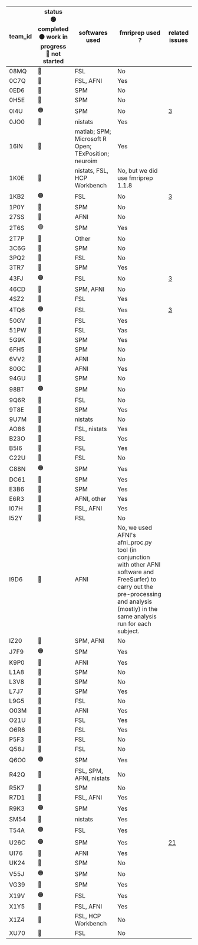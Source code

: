 | team_id | status <br>:green_circle: completed <br>:orange_circle: work in progress <br>:red_circle: not started | softwares used | fmriprep used ? | related issues |
| --- |--- | --- | --- | --- |
| 08MQ | :red_circle: | FSL | No | |
| 0C7Q | :red_circle: | FSL, AFNI | Yes | |
| 0ED6 | :red_circle: | SPM | No | |
| 0H5E | :red_circle: | SPM | No | |
| 0I4U | :orange_circle: | SPM | No | [3](https://github.com/Inria-Empenn/narps_open_pipelines/issues/3) |
| 0JO0 | :red_circle: | nistats | Yes | |
| 16IN | :red_circle: | matlab; SPM; Microsoft R Open; TExPosition; neuroim | Yes | |
| 1K0E | :red_circle: | nistats, FSL, HCP Workbench | No, but we did use fmriprep 1.1.8 | |
| 1KB2 | :orange_circle: | FSL | No | [3](https://github.com/Inria-Empenn/narps_open_pipelines/issues/3) |
| 1P0Y | :red_circle: | SPM | No | |
| 27SS | :red_circle: | AFNI | No | |
| 2T6S | :green_circle: | SPM | Yes | |
| 2T7P | :red_circle: | Other | No | |
| 3C6G | :red_circle: | SPM | No | |
| 3PQ2 | :red_circle: | FSL | No | |
| 3TR7 | :red_circle: | SPM | Yes | |
| 43FJ | :orange_circle: | FSL | No | [3](https://github.com/Inria-Empenn/narps_open_pipelines/issues/3) |
| 46CD | :red_circle: | SPM, AFNI | No | |
| 4SZ2 | :red_circle: | FSL | Yes | |
| 4TQ6 | :orange_circle: | FSL | Yes | [3](https://github.com/Inria-Empenn/narps_open_pipelines/issues/3) |
| 50GV | :red_circle: | FSL | Yes | |
| 51PW | :red_circle: | FSL | Yas | |
| 5G9K | :red_circle: | SPM | Yes | |
| 6FH5 | :red_circle: | SPM | No | |
| 6VV2 | :red_circle: | AFNI | No  | |
| 80GC | :red_circle: | AFNI | Yes | |
| 94GU | :red_circle: | SPM | No | |
| 98BT | :orange_circle: | SPM | No | |
| 9Q6R | :red_circle: | FSL | No | |
| 9T8E | :red_circle: | SPM | Yes | |
| 9U7M | :red_circle: | nistats | No | |
| AO86 | :red_circle: | FSL, nistats | Yes | |
| B23O | :red_circle: | FSL | Yes  | |
| B5I6 | :red_circle: | FSL | Yes | |
| C22U | :red_circle: | FSL | No | |
| C88N | :orange_circle: | SPM | Yes | |
| DC61 | :red_circle: | SPM | Yes | |
| E3B6 | :red_circle: | SPM | Yes | |
| E6R3 | :red_circle: | AFNI, other | Yes | |
| I07H | :red_circle: | FSL, AFNI | Yes | |
| I52Y | :red_circle: | FSL | No | |
| I9D6 | :red_circle: | AFNI | No, we used AFNI's afni_proc.py tool (in conjunction with other AFNI software and FreeSurfer) to carry out the pre-processing and analysis (mostly) in the same analysis run for each subject. | |
| IZ20 | :red_circle: | SPM, AFNI | No | |
| J7F9 | :orange_circle: | SPM | Yes | |
| K9P0 | :red_circle: | AFNI | Yes | |
| L1A8 | :red_circle: | SPM | No | |
| L3V8 | :red_circle: | SPM | No | |
| L7J7 | :red_circle: | SPM | Yes | |
| L9G5 | :red_circle: | FSL | No | |
| O03M | :red_circle: | AFNI | Yes | |
| O21U | :red_circle: | FSL | Yes | |
| O6R6 | :red_circle: | FSL | Yes | |
| P5F3 | :red_circle: | FSL | No | |
| Q58J | :red_circle: | FSL | No | |
| Q6O0 | :orange_circle: | SPM | Yes | |
| R42Q | :red_circle: | FSL, SPM, AFNI, nistats | No | |
| R5K7 | :red_circle: | SPM | No | |
| R7D1 | :red_circle: | FSL, AFNI | Yes | |
| R9K3 | :orange_circle: | SPM | Yes | |
| SM54 | :red_circle: | nistats | Yes | |
| T54A | :orange_circle: | FSL | Yes | |
| U26C | :orange_circle: | SPM | Yes | [21](https://github.com/Inria-Empenn/narps_open_pipelines/pull/21) |
| UI76 | :red_circle: | AFNI | Yes | |
| UK24 | :red_circle: | SPM | No | |
| V55J | :orange_circle: | SPM | No | |
| VG39 | :red_circle: | SPM | Yes | |
| X19V | :orange_circle: | FSL | Yes | |
| X1Y5 | :red_circle: | FSL, AFNI | Yes | |
| X1Z4 | :red_circle: | FSL, HCP Workbench | No | |
| XU70 | :red_circle: | FSL | No | |
